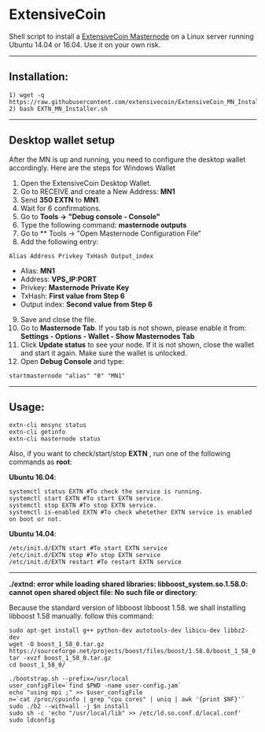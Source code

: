# ExtensiveCoin
Shell script to install a [ExtensiveCoin Masternode](http://extensivecoin.com/) on a Linux server running Ubuntu 14.04 or 16.04. Use it on your own risk.

***
## Installation:
```
1) wget -q https://raw.githubusercontent.com/extensivecoin/ExtensiveCoin_MN_Installer/master/EXTN_MN_Installer.sh
2) bash EXTN_MN_Installer.sh
```
***

## Desktop wallet setup

After the MN is up and running, you need to configure the desktop wallet accordingly. Here are the steps for Windows Wallet
1. Open the ExtensiveCoin Desktop Wallet.
2. Go to RECEIVE and create a New Address: **MN1**
3. Send **350** **EXTN** to **MN1**.
4. Wait for 6 confirmations.
5. Go to **Tools -> "Debug console - Console"**
6. Type the following command: **masternode outputs**
7. Go to  ** Tools -> "Open Masternode Configuration File"
8. Add the following entry:
```
Alias Address Privkey TxHash Output_index
```
* Alias: **MN1**
* Address: **VPS_IP:PORT**
* Privkey: **Masternode Private Key**
* TxHash: **First value from Step 6**
* Output index:  **Second value from Step 6**
9. Save and close the file.
10. Go to **Masternode Tab**. If you tab is not shown, please enable it from: **Settings - Options - Wallet - Show Masternodes Tab**
11. Click **Update status** to see your node. If it is not shown, close the wallet and start it again. Make sure the wallet is unlocked.
12. Open **Debug Console** and type:
```
startmasternode "alias" "0" "MN1"
```
***

## Usage:
```
extn-cli mnsync status
extn-cli getinfo
extn-cli masternode status
```

Also, if you want to check/start/stop **EXTN** , run one of the following commands as **root**:

**Ubuntu 16.04**:
```
systemctl status EXTN #To check the service is running.
systemctl start EXTN #To start EXTN service.
systemctl stop EXTN #To stop EXTN service.
systemctl is-enabled EXTN #To check whetether EXTN service is enabled on boot or not.
```
**Ubuntu 14.04**:  
```
/etc/init.d/EXTN start #To start EXTN service
/etc/init.d/EXTN stop #To stop EXTN service
/etc/init.d/EXTN restart #To restart EXTN service
```

***

**./extnd: error while loading shared libraries: libboost_system.so.1.58.0: cannot open shared object file: No such file or directory**: 

Because the standard version of libboost  libboost 1.58. we shall installing libboost 1.58 manually. follow this command:
```
sudo apt-get install g++ python-dev autotools-dev libicu-dev libbz2-dev
wget -O boost_1_58_0.tar.gz https://sourceforge.net/projects/boost/files/boost/1.58.0/boost_1_58_0.tar.gz/download
tar -xvzf boost_1_58_0.tar.gz
cd boost_1_58_0/

./bootstrap.sh --prefix=/usr/local
user_configFile=`find $PWD -name user-config.jam`
echo "using mpi ;" >> $user_configFile
n=`cat /proc/cpuinfo | grep "cpu cores" | uniq | awk '{print $NF}'`
sudo ./b2 --with=all -j $n install 
sudo sh -c 'echo "/usr/local/lib" >> /etc/ld.so.conf.d/local.conf'
sudo ldconfig
```



